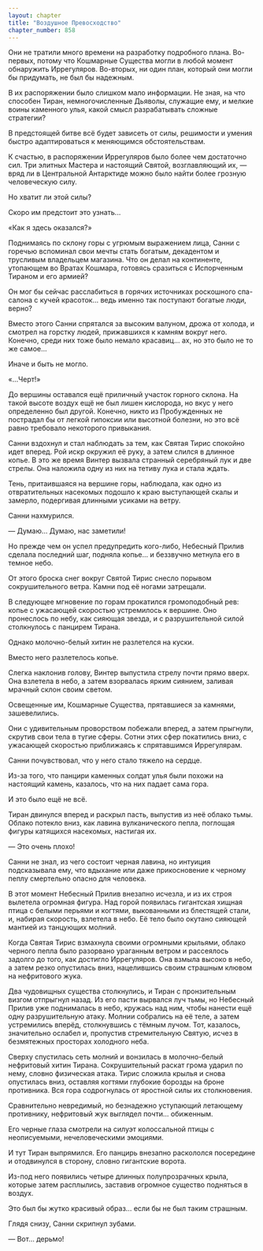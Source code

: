 ```yaml
---
layout: chapter
title: "Воздушное Превосходство"
chapter_number: 858
---
```


Они не тратили много времени на разработку подробного плана. Во-первых, потому что Кошмарные Существа могли в любой момент обнаружить Иррегуляров. Во-вторых, ни один план, который они могли бы придумать, не был бы надежным.

В их распоряжении было слишком мало информации. Не зная, на что способен Тиран, немногочисленные Дьяволы, служащие ему, и мелкие воины каменного улья, какой смысл разрабатывать сложные стратегии?

В предстоящей битве всё будет зависеть от силы, решимости и умения быстро адаптироваться к меняющимся обстоятельствам.

К счастью, в распоряжении Иррегуляров было более чем достаточно сил. Три элитных Мастера и настоящий Святой, возглавляющий их, — вряд ли в Центральной Антарктиде можно было найти более грозную человеческую силу.

Но хватит ли этой силы?

Скоро им предстоит это узнать...

«Как я здесь оказался?»

Поднимаясь по склону горы с угрюмым выражением лица, Санни с горечью вспоминал свои мечты стать богатым, декадентом и трусливым владельцем магазина. Что он делал на континенте, утопающем во Вратах Кошмара, готовясь сразиться с Испорченным Тираном и его армией?

Он мог бы сейчас расслабиться в горячих источниках роскошного спа-салона с кучей красоток... ведь именно так поступают богатые люди, верно?

Вместо этого Санни спрятался за высоким валуном, дрожа от холода, и смотрел на горстку людей, прижавшихся к камням вокруг него. Конечно, среди них тоже было немало красавиц... ах, но это было не то же самое...

Иначе и быть не могло.

«...Черт!»

До вершины оставался ещё приличный участок горного склона. На такой высоте воздух ещё не был лишен кислорода, но вкус у него определенно был другой. Конечно, никто из Пробужденных не пострадал бы от легкой гипоксии или высотной болезни, но это всё равно требовало некоторого привыкания.

Санни вздохнул и стал наблюдать за тем, как Святая Тирис спокойно идет вперед. Рой искр окружил её руку, а затем слился в длинное копье. В это же время Винтер вызвала странный серебряный лук и две стрелы. Она наложила одну из них на тетиву лука и стала ждать.

Тень, притаившаяся на вершине горы, наблюдала, как одно из отвратительных насекомых подошло к краю выступающей скалы и замерло, подергивая длинными усиками на ветру.

Санни нахмурился.

— Думаю... Думаю, нас заметили!

Но прежде чем он успел предупредить кого-либо, Небесный Прилив сделала последний шаг, подняла копье... и беззвучно метнула его в темное небо.

От этого броска снег вокруг Святой Тирис снесло порывом сокрушительного ветра. Камни под её ногами затрещали.

В следующее мгновение по горам прокатился громоподобный рев: копье с ужасающей скоростью устремилось к вершине. Оно пронеслось по небу, как сияющая звезда, и с разрушительной силой столкнулось с панцирем Тирана.

Однако молочно-белый хитин не разлетелся на куски.

Вместо него разлетелось копье.

Слегка наклонив голову, Винтер выпустила стрелу почти прямо вверх. Она взлетела в небо, а затем взорвалась ярким сиянием, заливая мрачный склон своим светом.

Освещенные им, Кошмарные Существа, прятавшиеся за камнями, зашевелились.

Они с удивительным проворством побежали вперед, а затем прыгнули, скрутив свои тела в тугие сферы. Сотни этих сфер покатились вниз, с ужасающей скоростью приближаясь к спрятавшимся Иррегулярам.

Санни почувствовал, что у него стало тяжело на сердце.

Из-за того, что панцири каменных солдат улья были похожи на настоящий камень, казалось, что на них падает сама гора.

И это было ещё не всё.

Тиран двинулся вперед и раскрыл пасть, выпустив из неё облако тьмы. Облако потекло вниз, как лавина вулканического пепла, поглощая фигуры катящихся насекомых, настигая их.

— Это очень плохо!

Санни не знал, из чего состоит черная лавина, но интуиция подсказывала ему, что вдыхание или даже прикосновение к черному пеплу смертельно опасно для человека.

В этот момент Небесный Прилив внезапно исчезла, и из их строя вылетела огромная фигура. Над горой появилась гигантская хищная птица с белыми перьями и когтями, выкованными из блестящей стали, и, набирая скорость, взлетела в небо. Её тело было окутано сияющей мантией из танцующих молний.

Когда Святая Тирис взмахнула своими огромными крыльями, облако черного пепла было разорвано ураганным ветром и рассеялось задолго до того, как достигло Иррегуляров. Она взмыла высоко в небо, а затем резко опустилась вниз, нацелившись своим страшным клювом на нефритового жука.

Два чудовищных существа столкнулись, и Тиран с пронзительным визгом отпрыгнул назад. Из его пасти вырвался луч тьмы, но Небесный Прилив уже поднималась в небо, кружась над ним, чтобы нанести ещё одну разрушительную атаку. Молнии собрались на её теле, а затем устремились вперёд, столкнувшись с тёмным лучом. Тот, казалось, значительно ослабел и, пропустив стремительную Святую, исчез в безмятежных просторах холодного неба.

Сверху спустилась сеть молний и вонзилась в молочно-белый нефритовый хитин Тирана. Сокрушительный раскат грома ударил по нему, словно физическая атака. Тирис сложила крылья и снова опустилась вниз, оставляя когтями глубокие борозды на броне противника. Вся гора содрогнулась от яростной силы их столкновения.

Сравнительно невредимый, но безнадежно уступающий летающему противнику, нефритовый жук выглядел почти... обиженным.

Его черные глаза смотрели на силуэт колоссальной птицы с неописуемыми, нечеловеческими эмоциями.

И тут Тиран выпрямился. Его панцирь внезапно раскололся посередине и отодвинулся в сторону, словно гигантские ворота.

Из-под него появились четыре длинных полупрозрачных крыла, которые затем расплылись, заставив огромное существо подняться в воздух.

Это был бы жутко красивый образ... если бы не был таким страшным.

Глядя снизу, Санни скрипнул зубами.

— Вот... дерьмо!